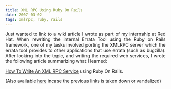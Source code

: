 ```yaml
---
title: XML RPC Using Ruby On Rails
date: 2007-03-02
tags: xmlrpc, ruby, rails
---
```


<p align="justify">Just wanted to link to a wiki article I wrote as part of my internship at Red Hat. When rewriting the internal Errata Tool using the Ruby on Rails framework, one of my tasks involved porting the XMLRPC server which the errata tool provides to other applications that use errata (such as bugzilla). After looking into the topic, and writing the required web services, I wrote the following article summarizing what I learned:

<a href="http://wiki.rubyonrails.com/rails/pages/HowtoWriteAXmlRpcService">How To Write An XML RPC Service</a> using Ruby On Rails.

(Also available <a href="http://www.morsi.org/wiki/index.php/XMLRPC_Using_Ruby_On_Rails">here</a> incase the previous links is taken down or vandalized)
</p>
